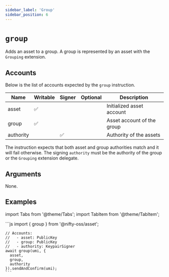 ```yaml
---
sidebar_label: 'Group'
sidebar_position: 6
---
```


# `group`

Adds an asset to a group. A group is represented by an asset with the `Grouping` extension.

## Accounts

Below is the list of accounts expected by the `group` instruction.

| Name             | Writable | Signer | Optional | Description |
|------------------|----------|--------|----------|-------------|
| asset            | ✅       |        |          | Initialized asset account |
| group            | ✅       |        |          | Asset account of the group |
| authority        |          | ✅     |          | Authority of the assets |

The instruction expects that both asset and group authorities match and it will fail otherwise. The signing `authority` must be the authority of the group or the `Grouping` extension delegate.

## Arguments

None.

## Examples

import Tabs from '@theme/Tabs';
import TabItem from '@theme/TabItem';

<Tabs>
  <TabItem value="javascript" label="JavaScript" default>
    ```js
    import { group } from '@nifty-oss/asset';

    // Accounts:
    //   - asset: PublicKey
    //   - group: PublicKey
    //   - authority: KeypairSigner
    await group(umi, {
      asset,
      group,
      authority
    }).sendAndConfirm(umi);
    ```
  </TabItem>
</Tabs>
